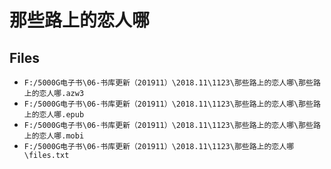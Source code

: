 # 那些路上的恋人哪

## Files

- `F:/5000G电子书\06-书库更新（201911）\2018.11\1123\那些路上的恋人哪\那些路上的恋人哪.azw3`
- `F:/5000G电子书\06-书库更新（201911）\2018.11\1123\那些路上的恋人哪\那些路上的恋人哪.epub`
- `F:/5000G电子书\06-书库更新（201911）\2018.11\1123\那些路上的恋人哪\那些路上的恋人哪.mobi`
- `F:/5000G电子书\06-书库更新（201911）\2018.11\1123\那些路上的恋人哪\files.txt`
